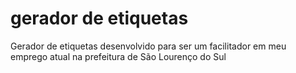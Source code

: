 # gerador de etiquetas
Gerador de etiquetas desenvolvido para ser um facilitador em meu emprego atual na prefeitura de São Lourenço do Sul
